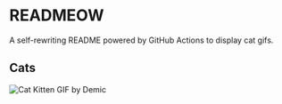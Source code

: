 # READMEOW

A self-rewriting README powered by GitHub Actions to display cat gifs.

## Cats

![Cat Kitten GIF by Demic](https://media0.giphy.com/media/v1.Y2lkPTlhY2QwMmRhNzVrcDZ2ZzR1N2xrcTVxbms0dHJnYmw4a2tpYjNnbjV1c2I4NzQxaSZlcD12MV9naWZzX3NlYXJjaCZjdD1n/3oriO0OEd9QIDdllqo/200.gif)
